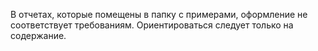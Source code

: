 В отчетах, которые помещены в папку с примерами, оформление не соответствует требованиям. Ориентироваться следует только на содержание.